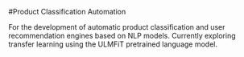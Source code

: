 #Product Classification Automation

For the development of automatic product classification and user recommendation engines based on NLP models. Currently exploring transfer learning using the ULMFiT pretrained language model. 
